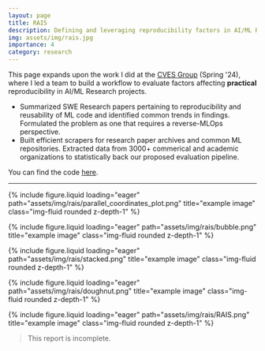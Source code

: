 ```yaml
---
layout: page
title: RAIS 
description: Defining and leveraging reproducibility factors in AI/ML Research 😎
img: assets/img/rais.jpg
importance: 4
category: research
---
```


This page expands upon the work I did at the [CVES Group](https://yhlu.net/) (Spring '24), where I led a team to build a workflow to evaluate factors affecting **practical** reproducibility in AI/ML Research projects. 

* Summarized SWE Research papers pertaining to reproducibility and reusability of ML code and identified common trends in findings. Formulated the problem as one that requires a reverse-MLOps perspective. 
* Built efficient scrapers for research paper archives and common ML repositories. Extracted data from 3000+ commerical and academic organizations to statistically back our proposed evaluation pipeline. 

You can find the code [here](https://github.com/AkshathRaghav/RAIS). 

---


{% include figure.liquid loading="eager" path="assets/img/rais/parallel_coordinates_plot.png" title="example image" class="img-fluid rounded z-depth-1" %}

{% include figure.liquid loading="eager" path="assets/img/rais/bubble.png" title="example image" class="img-fluid rounded z-depth-1" %}

{% include figure.liquid loading="eager" path="assets/img/rais/stacked.png" title="example image" class="img-fluid rounded z-depth-1" %}

{% include figure.liquid loading="eager" path="assets/img/rais/doughnut.png" title="example image" class="img-fluid rounded z-depth-1" %}

{% include figure.liquid loading="eager" path="assets/img/rais/RAIS.png" title="example image" class="img-fluid rounded z-depth-1" %}

> This report is incomplete. 


